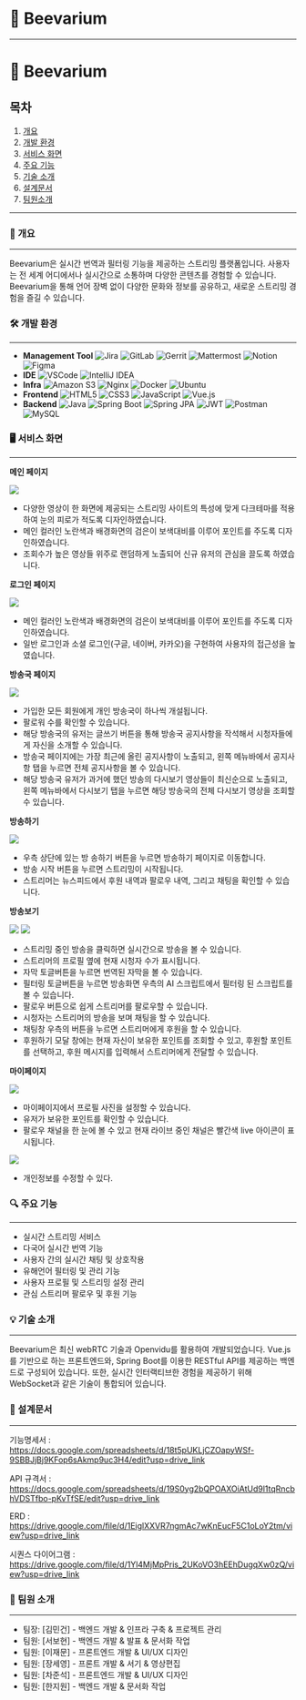 # 🐝 Beevarium

---

# 🐝 Beevarium

## 목차
1. [개요](#-개요)
2. [개발 환경](#-개발-환경)
3. [서비스 화면](#-서비스-화면)
4. [주요 기능](#-주요-기능)
5. [기술 소개](#-기술-소개)
6. [설계문서](#-설계문서)
7. [팀원소개](#-팀원-소개)

---


### 📄 개요

---

Beevarium은 실시간 번역과 필터링 기능을 제공하는 스트리밍 플랫폼입니다. 사용자는 전 세계 어디에서나 실시간으로 소통하며 다양한 콘텐츠를 경험할 수 있습니다. Beevarium을 통해 언어 장벽 없이 다양한 문화와 정보를 공유하고, 새로운 스트리밍 경험을 즐길 수 있습니다.


### 🛠 개발 환경

---

- **Management Tool**
    ![Jira](https://img.shields.io/badge/Jira-0052CC.svg?&style=for-the-badge&logo=jira&logoColor=white)
    ![GitLab](https://img.shields.io/badge/GitLab-FCA121.svg?&style=for-the-badge&logo=gitlab&logoColor=white)
    ![Gerrit](https://img.shields.io/badge/Gerrit-EEEEEE.svg?&style=for-the-badge&logo=gerrit&logoColor=black)
    ![Mattermost](https://img.shields.io/badge/Mattermost-0072C6.svg?&style=for-the-badge&logo=mattermost&logoColor=white)
    ![Notion](https://img.shields.io/badge/Notion-000000.svg?&style=for-the-badge&logo=notion&logoColor=white)
    ![Figma](https://img.shields.io/badge/Figma-F24E1E.svg?&style=for-the-badge&logo=figma&logoColor=white)
- **IDE**
    ![VSCode](https://img.shields.io/badge/VSCode-007ACC.svg?&style=for-the-badge&logo=visualstudiocode&logoColor=white)
    ![IntelliJ IDEA](https://img.shields.io/badge/IntelliJ_IDEA-000000.svg?&style=for-the-badge&logo=intellijidea&logoColor=white)
- **Infra**
    ![Amazon S3](https://img.shields.io/badge/Amazon_S3-569A31.svg?&style=for-the-badge&logo=amazons3&logoColor=white)
    ![Nginx](https://img.shields.io/badge/Nginx-009639.svg?&style=for-the-badge&logo=nginx&logoColor=white)
    ![Docker](https://img.shields.io/badge/Docker-2496ED.svg?&style=for-the-badge&logo=docker&logoColor=white)
    ![Ubuntu](https://img.shields.io/badge/Ubuntu-E95420.svg?&style=for-the-badge&logo=ubuntu&logoColor=white)
- **Frontend**
    ![HTML5](https://img.shields.io/badge/HTML5-E34F26.svg?&style=for-the-badge&logo=html5&logoColor=white)
    ![CSS3](https://img.shields.io/badge/CSS3-1572B6.svg?&style=for-the-badge&logo=css3&logoColor=white)
    ![JavaScript](https://img.shields.io/badge/JavaScript-F7DF1E.svg?&style=for-the-badge&logo=javascript&logoColor=black)
    ![Vue.js](https://img.shields.io/badge/Vue.js-4FC08D.svg?&style=for-the-badge&logo=vue.js&logoColor=white)
- **Backend**
    ![Java](https://img.shields.io/badge/Java-007396.svg?&style=for-the-badge&logo=java&logoColor=white)
    ![Spring Boot](https://img.shields.io/badge/Spring_Boot-6DB33F.svg?&style=for-the-badge&logo=springboot&logoColor=white)
    ![Spring JPA](https://img.shields.io/badge/Spring_JPA-6DB33F.svg?&style=for-the-badge&logo=spring&logoColor=white)
    ![JWT](https://img.shields.io/badge/JWT-000000.svg?&style=for-the-badge&logo=jsonwebtokens&logoColor=white)
    ![Postman](https://img.shields.io/badge/Postman-FF6C37.svg?&style=for-the-badge&logo=postman&logoColor=white)
    ![MySQL](https://img.shields.io/badge/MySQL-4479A1.svg?&style=for-the-badge&logo=mysql&logoColor=white)

    

### 🖥️ 서비스 화면

---

**메인 페이지**

<img src="https://lab.ssafy.com/s10-webmobile1-sub2/S10P12B203/uploads/9cd8889658076304b8db8b32c4a1f97a/Untitled__1_.png">

- 다양한 영상이 한 화면에 제공되는 스트리밍 사이트의 특성에 맞게 다크테마를 적용하여 눈의 피로가 적도록 디자인하였습니다.
- 메인 컬러인 노란색과 배경화면의 검은이 보색대비를 이루어 포인트를 주도록 디자인하였습니다.
- 조회수가 높은 영상들 위주로 랜덤하게 노출되어 신규 유저의 관심을 끌도록 하였습니다.

**로그인 페이지**

<img src="https://lab.ssafy.com/s10-webmobile1-sub2/S10P12B203/uploads/2ee9a8e5a0f638435184de33227887f6/Untitled__2_.png">

- 메인 컬러인 노란색과 배경화면의 검은이 보색대비를 이루어 포인트를 주도록 디자인하였습니다.
- 일반 로그인과 소셜 로그인(구글, 네이버, 카카오)을 구현하여 사용자의 접근성을 높였습니다.

**방송국 페이지**

<img src="https://lab.ssafy.com/s10-webmobile1-sub2/S10P12B203/uploads/db74049a761eee990eb89fff964f01b9/Untitled__3_.png">

- 가입한 모든 회원에게 개인 방송국이 하나씩 개설됩니다.
- 팔로워 수를 확인할 수 있습니다.
- 해당 방송국의 유저는 글쓰기 버튼을 통해 방송국 공지사항을 작석해서 시청자들에게 자신을 소개할 수 있습니다.
- 방송국 페이지에는 가장 최근에 올린 공지사항이 노출되고, 왼쪽 메뉴바에서 공지사항 탭을 누르면 전체 공지사항을 볼 수 있습니다.
- 해당 방송국 유저가 과거에 했던 방송의 다시보기 영상들이 최신순으로 노출되고, 왼쪽 메뉴바에서 다시보기 탭을 누르면 해당 방송국의 전체 다시보기 영상을 조회할 수 있습니다.

**방송하기**

<img src="https://lab.ssafy.com/s10-webmobile1-sub2/S10P12B203/uploads/21c18d01608c51e5357dc42a085a1930/Untitled__4_.png">

- 우측 상단에 있는 방 송하기 버튼을 누르면 방송하기 페이지로 이동합니다.
- 방송 시작 버튼을 누르면 스트리밍이 시작됩니다.
- 스트리머는 뉴스피드에서 후원 내역과 팔로우 내역, 그리고 채팅을 확인할 수 있습니다.

**방송보기**

<img src="https://lab.ssafy.com/s10-webmobile1-sub2/S10P12B203/uploads/8ffd20168dd91ef968f25c4bc317daab/Untitled__5_.png">

<img src="https://lab.ssafy.com/s10-webmobile1-sub2/S10P12B203/uploads/79dc71d0ab95adb1d9d6e3d3d1a68eec/Untitled__6_.png">

- 스트리밍 중인 방송을 클릭하면 실시간으로 방송을 볼 수 있습니다.
- 스트리머의 프로필 옆에 현재 시청자 수가 표시됩니다.
- 자막 토글버튼을 누르면 번역된 자막을 볼 수 있습니다.
- 필터링 토글버튼을 누르면 방송화면 우측의 AI 스크립트에서 필터링 된 스크립트를 볼 수 있습니다.
- 팔로우 버튼으로 쉽게 스트리머를 팔로우할 수 있습니다.
- 시청자는 스트리머의 방송을 보며 채팅을 할 수 있습니다.
- 채팅창 우측의 버튼을 누르면 스트리머에게 후원을 할 수 있습니다.
- 후원하기 모달 창에는 현재 자신이 보유한 포인트를 조회할 수 있고, 후원할 포인트를 선택하고, 후원 메시지를 입력해서 스트리머에게 전달할 수 있습니다.

**마이페이지**

<img src="https://lab.ssafy.com/s10-webmobile1-sub2/S10P12B203/uploads/2d1caa43545754724e0be25734c94f08/Untitled__7_.png">

- 마이페이지에서 프로필 사진을 설정할 수 있습니다.
- 유저가 보유한 포인트를 확인할 수 있습니다.
- 팔로우 채널을 한 눈에 볼 수 있고 현재 라이브 중인 채널은 빨간색 live 아이콘이 표시됩니다.

<img src="https://lab.ssafy.com/s10-webmobile1-sub2/S10P12B203/uploads/6696d6c1c15e17b89cbb7018582ef3c4/Untitled__8_.png">

- 개인정보를 수정할 수 있다.

### 🔍 주요 기능

---

 

- 실시간 스트리밍 서비스
- 다국어 실시간 번역 기능
- 사용자 간의 실시간 채팅 및 상호작용
- 유해언어 필터링 및 관리 기능
- 사용자 프로필 및 스트리밍 설정 관리
- 관심 스트리머 팔로우 및 후원 기능

### 💡 기술 소개

---

 

Beevarium은 최신 webRTC 기술과 Openvidu를 활용하여 개발되었습니다. Vue.js를 기반으로 하는 프론트엔드와, Spring Boot를 이용한 RESTful API를 제공하는 백엔드로 구성되어 있습니다. 또한, 실시간 인터랙티브한 경험을 제공하기 위해 WebSocket과 같은 기술이 통합되어 있습니다.

### 📑 설계문서

---

기능명세서 : https://docs.google.com/spreadsheets/d/18t5pUKLjCZOapyWSf-9SBBJjBj9KFop6sAkmp9uc3H4/edit?usp=drive_link

API 규격서 : https://docs.google.com/spreadsheets/d/19S0yg2bQPOAXOiAtUd9l1tqRncbhVDSTfbo-pKvTfSE/edit?usp=drive_link

ERD : https://drive.google.com/file/d/1EiglXXVR7ngmAc7wKnEucF5C1oLoY2tm/view?usp=drive_link

시퀀스 다이어그램 : https://drive.google.com/file/d/1Yl4MjMpPris_2UKoVO3hEEhDugqXw0zQ/view?usp=drive_link

### 👥 팀원 소개

---

- 팀장: [김민건] - 백엔드 개발 & 인프라 구축 & 프로젝트 관리
- 팀원: [서보현] - 백엔드 개발 & 발표 & 문서화 작업
- 팀원: [이재문] - 프론트엔드 개발 & UI/UX 디자인
- 팀원: [장세영] - 프론트 개발 & 서기 & 영상편집
- 팀원: [차준석] - 프론트엔드 개발 & UI/UX 디자인
- 팀원: [한지원] - 백엔드 개발 & 문서화 작업
